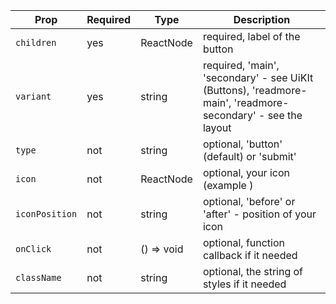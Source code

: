 | Prop | Required | Type | Description |
| --- | --- | --- | --- |
| `children` | yes | ReactNode | required, label of the button |
| `variant` | yes | string | required, 'main', 'secondary' - see UiKIt (Buttons), 'readmore-main', 'readmore-secondary' - see the layout |
| `type` | not | string | optional, 'button' (default) or 'submit' |
| `icon` | not | ReactNode | optional, your icon (example <YourIcon/>) |
| `iconPosition` | not | string | optional, 'before' or 'after' - position of your icon |
| `onClick` | not | () => void | optional, function callback if it needed |
| `className` | not | string | optional, the string of styles if it needed |
